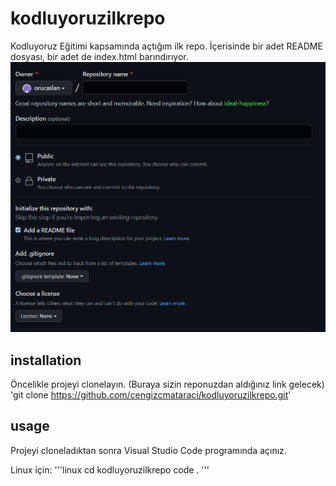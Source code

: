 # kodluyoruzilkrepo
Kodluyoruz Eğitimi kapsamında açtığım ilk repo. İçerisinde bir adet README dosyası, bir adet de index.html barındırıyor.
![](https://github.com/orucaslan/kodluyoruzilkrepo/blob/main/figures/markdonwn.png)

## installation
Öncelikle projeyi clonelayın. (Buraya sizin reponuzdan aldığınız link gelecek)
'git clone https://github.com/cengizcmataraci/kodluyoruzilkrepo.git'

## usage
Projeyi cloneladıktan sonra Visual Studio Code programında açınız.

Linux için:
'''linux
cd kodluyoruzilkrepo
code . 
'''